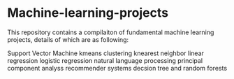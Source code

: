 # Machine-learning-projects

This repository contains a compilaiton of fundamental machine learning projects, details of which are as following:

Support Vector Machine
kmeans clustering
knearest neighbor 
linear regression
logistic regression
natural language processing
principal component analyss
recommender systems
decsion tree and  random forests
